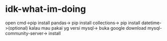 # idk-what-im-doing
open cmd->pip install pandas->
pip install collections->
pip install datetime->(optional)
kalau mau pakai yg versi mysql-> 
buka google download mysql-community-server->
install
